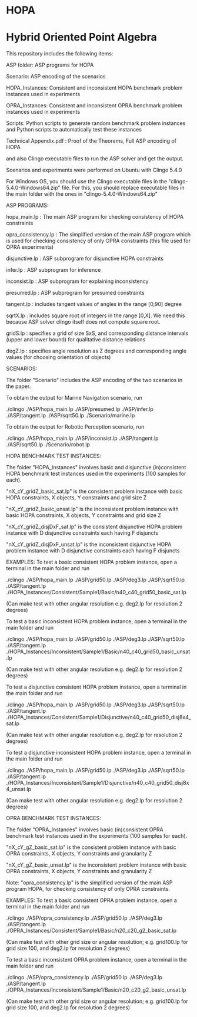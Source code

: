 # HOPA
# Hybrid Oriented Point Algebra

This repository includes the following items:

ASP folder:  ASP programs for HOPA

Scenario:  ASP encoding of the scenarios

HOPA_Instances: Consistent and inconsistent HOPA benchmark problem instances used in experiments

OPRA_Instances: Consistent and inconsistent OPRA benchmark problem instances used in experiments

Scripts: Python scripts to generate random benchmark problem instances and Python scripts to automatically test these instances

Technical Appendix.pdf : Proof of the Theorems, Full ASP encoding of HOPA

and also Clingo executable files to run the ASP solver and get the output.


Scenarios and experiments were performed on Ubuntu with Clingo 5.4.0  

For Windows OS, you should use the Clingo executable files in the "clingo-5.4.0-Windows64.zip" file. For this, you should replace executable files in the main folder with the ones in "clingo-5.4.0-Windows64.zip"


ASP PROGRAMS:

hopa_main.lp :  The main ASP program for checking consistency of HOPA constraints

opra_consistency.lp :  The simplified version of the main ASP program which is used for checking consistency of only OPRA constraints  (this file used for OPRA experiments)


disjunctive.lp :  ASP subprogram for disjunctive HOPA  constraints

infer.lp :  ASP subprogram for inference

inconsist.lp :  ASP subprogram for explaining inconsistency

presumed.lp :  ASP subprogram for presumed constraints

tangent.lp :  includes tangent values of angles in the range [0,90] degree

sqrtX.lp : includes square root of integers in the range [0,X]. We need this because ASP solver clingo itself does not compute square root. 

gridS.lp :  specifies a grid of size SxS,  and corresponding distance intervals (upper and lower bound) for qualitative distance relations

degZ.lp :  specifies angle resolution as Z degrees  and corresponding angle values (for choosing orientation of objects)



SCENARIOS:

The folder "Scenario" includes the ASP encoding of the two scenarios in the paper.


To obtain the output for Marine Navigation scenario, run

./clingo  ./ASP/hopa_main.lp  ./ASP/presumed.lp  ./ASP/infer.lp  ./ASP/tangent.lp  ./ASP/sqrt50.lp  ./Scenario/marine.lp


To obtain the output for Robotic Perception scenario, run

./clingo  ./ASP/hopa_main.lp  ./ASP/inconsist.lp  ./ASP/tangent.lp  ./ASP/sqrt50.lp  ./Scenario/robot.lp



HOPA BENCHMARK TEST INSTANCES:

The folder "HOPA_Instances"  involves basic and disjunctive (in)consistent HOPA benchmark test instances used in the experiments (100 samples for each). 

"nX_cY_gridZ_basic_sat.lp" is the consistent problem instance with basic HOPA constraints, X objects, Y constraints and grid size Z

"nX_cY_gridZ_basic_unsat.lp" is the inconsistent problem instance with basic HOPA constraints, X objects, Y constraints and grid size Z


"nX_cY_gridZ_disjDxF_sat.lp" is the consistent disjunctive HOPA problem instance with D disjunctive constraints each having F disjuncts

"nX_cY_gridZ_disjDxF_unsat.lp" is the inconsistent disjunctive HOPA problem instance with D disjunctive constraints each having F disjuncts



EXAMPLES: To test a basic consistent HOPA problem instance, open a terminal in the main folder and run

./clingo  ./ASP/hopa_main.lp  ./ASP/grid50.lp  ./ASP/deg3.lp   ./ASP/sqrt50.lp  ./ASP/tangent.lp   ./HOPA_Instances/Consistent/Sample1/Basic/n40_c40_grid50_basic_sat.lp

(Can make test with other angular resolution e.g. deg2.lp for resolution 2 degrees)


To test a basic inconsistent HOPA problem instance, open a terminal in the main folder and run

./clingo  ./ASP/hopa_main.lp  ./ASP/grid50.lp  ./ASP/deg3.lp   ./ASP/sqrt50.lp  ./ASP/tangent.lp   ./HOPA_Instances/Inconsistent/Sample1/Basic/n40_c40_grid50_basic_unsat.lp

(Can make test with other angular resolution e.g. deg2.lp for resolution 2 degrees)


To test a disjunctive consistent HOPA problem instance, open a terminal in the main folder and run

./clingo  ./ASP/hopa_main.lp  ./ASP/grid50.lp  ./ASP/deg3.lp   ./ASP/sqrt50.lp  ./ASP/tangent.lp   ./HOPA_Instances/Consistent/Sample1/Disjunctive/n40_c40_grid50_disj8x4_sat.lp

(Can make test with other angular resolution e.g. deg2.lp for resolution 2 degrees)



To test a disjunctive inconsistent HOPA problem instance, open a terminal in the main folder and run

./clingo  ./ASP/hopa_main.lp  ./ASP/grid50.lp  ./ASP/deg3.lp   ./ASP/sqrt50.lp  ./ASP/tangent.lp   ./HOPA_Instances/Inconsistent/Sample1/Disjunctive/n40_c40_grid50_disj8x4_unsat.lp

(Can make test with other angular resolution e.g. deg2.lp for resolution 2 degrees)



OPRA BENCHMARK TEST INSTANCES:

The folder "OPRA_Instances"  involves basic (in)consistent OPRA benchmark test instances used in the experiments (100 samples for each). 

"nX_cY_gZ_basic_sat.lp" is the consistent problem instance with basic OPRA constraints, X objects, Y constraints and granularity Z

"nX_cY_gZ_basic_unsat.lp" is the inconsistent problem instance with basic OPRA constraints, X objects, Y constraints and granularity Z

Note: "opra_consistency.lp" is the simplified version of the main ASP program HOPA, for checking consistency of only OPRA constraints. 



EXAMPLES: To test a basic consistent OPRA problem instance, open a terminal in the main folder and run

./clingo  ./ASP/opra_consistency.lp  ./ASP/grid50.lp  ./ASP/deg3.lp  ./ASP/tangent.lp   ./OPRA_Instances/Consistent/Sample1/Basic/n20_c20_g2_basic_sat.lp

(Can make test with other grid size or angular resolution; e.g. grid100.lp for grid size 100, and deg2.lp for resolution 2 degrees)


To test a basic inconsistent OPRA problem instance, open a terminal in the main folder and run

./clingo  ./ASP/opra_consistency.lp  ./ASP/grid50.lp  ./ASP/deg3.lp  ./ASP/tangent.lp   ./OPRA_Instances/Inconsistent/Sample1/Basic/n20_c20_g2_basic_unsat.lp

(Can make test with other grid size or angular resolution; e.g. grid100.lp for grid size 100, and deg2.lp for resolution 2 degrees)


